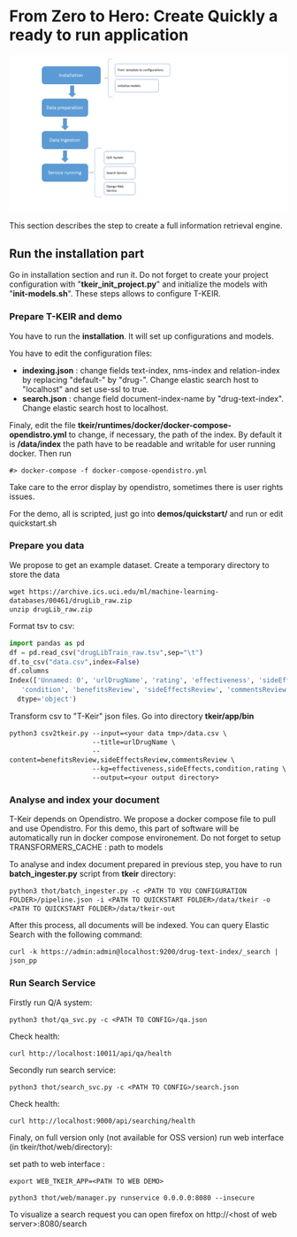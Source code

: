 # From Zero to Hero: Create Quickly a ready to run application

![Screenshot](resources/images/doc-tkeir-quickstart-flow.png)


This section describes the step to create a full information retrieval engine.

## Run the installation part

Go in installation section and run it.
Do not forget to create your project configuration with "**tkeir_init_project.py**" and initialize the models with "**init-models.sh**". These steps allows to configure T-KEIR.

### Prepare T-KEIR and demo

You have to run the **installation**. It will set up configurations and models.

You have to edit the configuration files:

* **indexing.json** : change fields text-index, nms-index and relation-index by replacing "default-" by "drug-". Change elastic search host to "localhost" and set use-ssl to true.
* **search.json** : change field document-index-name by "drug-text-index". Change elastic search host to localhost.

Finaly, edit the file **tkeir/runtimes/docker/docker-compose-opendistro.yml** to change, if necessary, the path of the index.
By default it is **/data/index** the path have to be readable and writable for user running docker.
Then run

```shell
#> docker-compose -f docker-compose-opendistro.yml
```

Take care to the error display by opendistro, sometimes there is user rights issues.

For the demo, all is scripted, just go into **demos/quickstart/** and run or edit quickstart.sh

### Prepare you data

We propose to get an example dataset.
Create a temporary directory to store the data

```shell
wget https://archive.ics.uci.edu/ml/machine-learning-databases/00461/drugLib_raw.zip
unzip drugLib_raw.zip
```

Format tsv to csv:

```py linenums="1"
import pandas as pd
df = pd.read_csv("drugLibTrain_raw.tsv",sep="\t")
df.to_csv("data.csv",index=False)
df.columns
Index(['Unnamed: 0', 'urlDrugName', 'rating', 'effectiveness', 'sideEffects',
   'condition', 'benefitsReview', 'sideEffectsReview', 'commentsReview'],
  dtype='object')
```

Transform csv to "T-Keir" json files. Go into directory **tkeir/app/bin**

```shell
python3 csv2tkeir.py --input=<your data tmp>/data.csv \
                     --title=urlDrugName \
                     --content=benefitsReview,sideEffectsReview,commentsReview \
                     --kg=effectiveness,sideEffects,condition,rating \
                     --output=<your output directory>
```

### Analyse and index your document

T-Keir depends on Opendistro. We propose a docker compose file to pull and use Opendistro. For this demo, this part of software will be automatically run
in docker compose environement.
Do not forget to setup TRANSFORMERS_CACHE : path to models

To analyse and index document prepared in previous step, you have to run **batch_ingester.py** script from **tkeir** directory:

```shell
python3 thot/batch_ingester.py -c <PATH TO YOU CONFIGURATION FOLDER>/pipeline.json -i <PATH TO QUICKSTART FOLDER>/data/tkeir -o <PATH TO QUICKSTART FOLDER>/data/tkeir-out
```

After this process, all documents will be indexed. You can query Elastic Search with the following command:

```shell
curl -k https://admin:admin@localhost:9200/drug-text-index/_search | json_pp
```

### Run Search Service

Firstly run Q/A system:

```shell
python3 thot/qa_svc.py -c <PATH TO CONFIG>/qa.json
```

Check health:

```shell
curl http://localhost:10011/api/qa/health
```

Secondly run search service:

```shell
python3 thot/search_svc.py -c <PATH TO CONFIG>/search.json
```

Check health:

```shell
curl http://localhost:9000/api/searching/health
```

Finaly, on full version only (not available for OSS version) run web interface (in tkeir/thot/web/directory):

set path to web interface :

```shell
export WEB_TKEIR_APP=<PATH TO WEB DEMO>
```

```shell
python3 thot/web/manager.py runservice 0.0.0.0:8080 --insecure
```

To visualize a search request you can open firefox on http://<host of web server\>:8080/search

